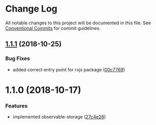 # Change Log

All notable changes to this project will be documented in this file.
See [Conventional Commits](https://conventionalcommits.org) for commit guidelines.

## [1.1.1](https://github.com/OPTEN/opten-ng-colada/compare/@opten/rxjs@1.1.0...@opten/rxjs@1.1.1) (2018-10-25)


### Bug Fixes

* added correct entry point for rxjs package ([00c7769](https://github.com/OPTEN/opten-ng-colada/commit/00c7769))





# 1.1.0 (2018-10-17)


### Features

* implemented observable-storage ([27c4e28](https://github.com/OPTEN/opten-ng-colada/commit/27c4e28))
